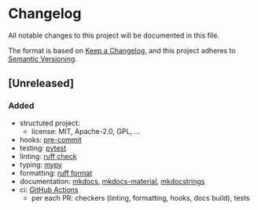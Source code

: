 # Changelog

All notable changes to this project will be documented in this file.

The format is based on [Keep a Changelog](https://keepachangelog.com/en/1.1.0/),
and this project adheres to [Semantic Versioning](https://semver.org/spec/v2.0.0.html).

## [Unreleased]

### Added

- structuted project:
  * license: MIT, Apache-2.0, GPL, ...
- hooks: [pre-commit](https://pre-commit.com/)
- testing: [pytest](https://docs.pytest.org/en/stable/)
- linting: [ruff check](https://docs.astral.sh/ruff/linter/)
- typing: [mypy](https://mypy.readthedocs.io/en/stable/index.html)
- formatting: [ruff format](https://docs.astral.sh/ruff/formatter/)
- documentation: [mkdocs](https://www.mkdocs.org/), [mkdocs-material](https://squidfunk.github.io/mkdocs-material/), [mkdocstrings](https://mkdocstrings.github.io/)
- ci: [GitHub Actions](https://github.com/features/actions)
  * per each PR: checkers (linting, formatting, hooks, docs build), tests
